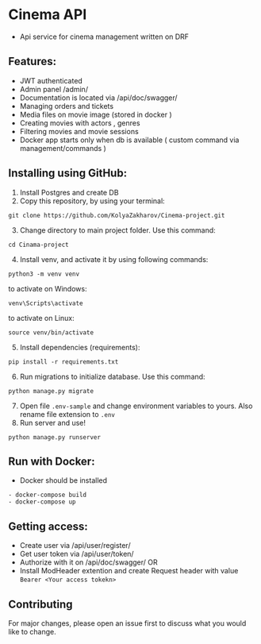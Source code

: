 
# Cinema API
- Api service for cinema management written on DRF

## Features:
- JWT authenticated
- Admin panel /admin/
- Documentation is located via /api/doc/swagger/
- Managing orders and tickets
- Media files on movie image (stored in docker )
- Creating movies with actors , genres 
- Filtering movies and movie sessions
- Docker app starts only when db is available ( custom command via management/commands )

## Installing using GitHub:
1. Install Postgres and create DB
2. Copy this repository, by using your terminal:
```git
git clone https://github.com/KolyaZakharov/Cinema-project.git
```
3. Change directory to main project folder. Use this command:
```git
cd Cinama-project
```
4. Install venv, and activate it by using following commands:
```git
python3 -m venv venv
```
to activate on Windows:
```git
venv\Scripts\activate
```
to activate on Linux:
```git
source venv/bin/activate
```
5. Install dependencies (requirements):
```git
pip install -r requirements.txt
```
6. Run migrations to initialize database. Use this command:
```git
python manage.py migrate
```
7. Open file ```.env-sample``` and change environment variables to yours. Also rename file extension to ```.env```
8. Run server and use!
```git
python manage.py runserver
```
## Run with Docker:
- Docker should be installed
```
- docker-compose build
- docker-compose up
```

## Getting access:
- Create user via /api/user/register/
- Get user token via /api/user/token/
- Authorize with it on /api/doc/swagger/ OR 
- Install ModHeader extention and create Request header with value ```Bearer <Your access tokekn>```

## Contributing

For major changes, please open an issue first to discuss what you would like to change.